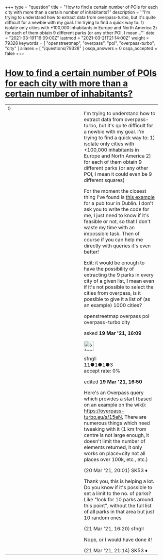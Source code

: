 +++
type = "question"
title = "How to find a certain number of POIs for each city with more than a certain number of inhabitants?"
description = '''I&#x27;m trying to understand how to extract data from overpass-turbo, but it&#x27;s quite difficult for a newbie with my goal. I&#x27;m trying to find a quick way to: 1) isolate only cities with +100,000 inhabitants in Europe and North America 2) for each of them obtain 9 different parks (or any other POI, I mean...'''
date = "2021-03-19T16:09:00Z"
lastmod = "2021-03-21T21:14:00Z"
weight = 79328
keywords = [ "openstreetmap", "overpass", "poi", "overpass-turbo", "city" ]
aliases = [ "/questions/79328" ]
osqa_answers = 0
osqa_accepted = false
+++

<div class="headNormal">

# [How to find a certain number of POIs for each city with more than a certain number of inhabitants?](/questions/79328/how-to-find-a-certain-number-of-pois-for-each-city-with-more-than-a-certain-number-of-inhabitants)

</div>

<div id="main-body">

<div id="askform">

<table id="question-table" style="width:100%;">
<colgroup>
<col style="width: 50%" />
<col style="width: 50%" />
</colgroup>
<tbody>
<tr>
<td style="width: 30px; vertical-align: top"><div class="vote-buttons">
<span id="post-79328-upvote" class="ajax-command post-vote up" rel="nofollow" title="I like this post (click again to cancel)"> </span>
<div id="post-79328-score" class="post-score" title="current number of votes">
0
</div>
<span id="post-79328-downvote" class="ajax-command post-vote down" rel="nofollow" title="I dont like this post (click again to cancel)"> </span> <span id="favorite-mark" class="ajax-command favorite-mark" rel="nofollow" title="mark/unmark this question as favorite (click again to cancel)"> </span>
<div id="favorite-count" class="favorite-count">
&#10;</div>
</div></td>
<td><div id="item-right">
<div class="question-body">
<p>I'm trying to understand how to extract data from overpass-turbo, but it's quite difficult for a newbie with my goal. I'm trying to find a quick way to: 1) isolate only cities with +100,000 inhabitants in Europe and North America 2) for each of them obtain 9 different parks (or any other POI, I mean it could even be 9 different squares)</p>
<p>For the moment the closest thing I've found is <a href="https://wiki.openstreetmap.org/wiki/Overpass_API/Overpass_API_by_Example#Pub_tour_in_Dublin">this example</a> for a pub tour in Dublin. I don't ask you to write the code for me, I just need to know if it's feasible or not, so that I don't waste my time with an impossible task. Then of course if you can help me directly with queries it's even better!</p>
<p>Edit: it would be enough to have the possibility of extracting the 9 parks in every city of a given list, I mean even if it's not possible to select the cities from overpass, is it possible to give it a list of (as an example) 1000 cities?</p>
</div>
<div id="question-tags" class="tags-container tags">
<span class="post-tag tag-link-openstreetmap" rel="tag" title="see questions tagged &#39;openstreetmap&#39;">openstreetmap</span> <span class="post-tag tag-link-overpass" rel="tag" title="see questions tagged &#39;overpass&#39;">overpass</span> <span class="post-tag tag-link-poi" rel="tag" title="see questions tagged &#39;poi&#39;">poi</span> <span class="post-tag tag-link-overpass-turbo" rel="tag" title="see questions tagged &#39;overpass-turbo&#39;">overpass-turbo</span> <span class="post-tag tag-link-city" rel="tag" title="see questions tagged &#39;city&#39;">city</span>
</div>
<div id="question-controls" class="post-controls">
&#10;</div>
<div class="post-update-info-container">
<div class="post-update-info post-update-info-user">
<p>asked <strong>19 Mar '21, 16:09</strong></p>
<img src="https://secure.gravatar.com/avatar/dbb5bfc797c4467e0feb771e5c0beb0b?s=32&amp;d=identicon&amp;r=g" class="gravatar" width="32" height="32" alt="sfngll&#39;s gravatar image" />
<p><span>sfngll</span><br />
<span class="score" title="11 reputation points">11</span><span title="1 badges"><span class="badge1">●</span><span class="badgecount">1</span></span><span title="1 badges"><span class="silver">●</span><span class="badgecount">1</span></span><span title="3 badges"><span class="bronze">●</span><span class="badgecount">3</span></span><br />
<span class="accept_rate" title="Rate of the user&#39;s accepted answers">accept rate:</span> <span title="sfngll has no accepted answers">0%</span></p>
</div>
<div class="post-update-info post-update-info-edited">
<p><span> edited <strong>19 Mar '21, 16:50</strong> </span></p>
</div>
</div>
<div id="comments-container-79328" class="comments-container">
<span id="79344"></span>
<div id="comment-79344" class="comment">
<div id="post-79344-score" class="comment-score">
&#10;</div>
<div class="comment-text">
<p>Here's an Overpass query which provides a start (based on an example on the wiki): <a href="https://overpass-turbo.eu/s/15eN.">https://overpass-turbo.eu/s/15eN.</a> There are numerous things which need tweaking with it (1 km from centre is not large enough, it doesn't limit the number of elements returned, it only works on place=city not all places over 100k, etc., etc.)</p>
</div>
<div id="comment-79344-info" class="comment-info">
<span class="comment-age">(20 Mar '21, 20:01)</span> <span class="comment-user userinfo">SK53 ♦</span>
</div>
</div>
<span id="79348"></span>
<div id="comment-79348" class="comment">
<div id="post-79348-score" class="comment-score">
&#10;</div>
<div class="comment-text">
<p>Thank you, this is helping a lot. Do you know if it's possible to set a limit to the no. of parks? Like "look for 10 parks around this point", without the full list of all parks in that area but just 10 random ones</p>
</div>
<div id="comment-79348-info" class="comment-info">
<span class="comment-age">(21 Mar '21, 16:20)</span> <span class="comment-user userinfo">sfngll</span>
</div>
</div>
<span id="79349"></span>
<div id="comment-79349" class="comment">
<div id="post-79349-score" class="comment-score">
&#10;</div>
<div class="comment-text">
<p>Nope, or I would have done it!</p>
</div>
<div id="comment-79349-info" class="comment-info">
<span class="comment-age">(21 Mar '21, 21:14)</span> <span class="comment-user userinfo">SK53 ♦</span>
</div>
</div>
</div>
<div id="comment-tools-79328" class="comment-tools">
&#10;</div>
<div class="clear">
&#10;</div>
<div id="comment-79328-form-container" class="comment-form-container">
&#10;</div>
<div class="clear">
&#10;</div>
</div></td>
</tr>
</tbody>
</table>

</div>

</div>

